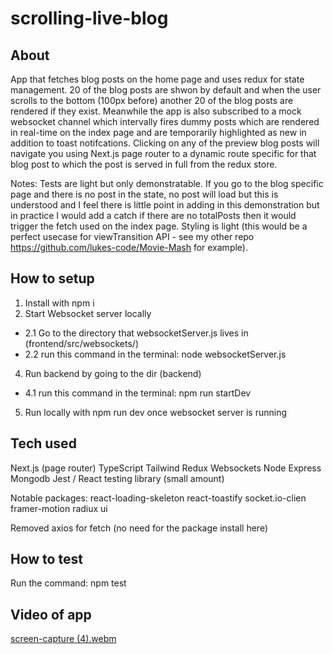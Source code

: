# scrolling-live-blog

## About

App that fetches blog posts on the home page and uses redux for state management. 20 of the blog posts are shwon by default and when the user scrolls to the bottom (100px before) another 20 of the blog posts are rendered if they exist. Meanwhile the app is also subscribed to a mock websocket channel which intervally fires dummy posts which are rendered in real-time on the index page and are temporarily highlighted as new in addition to toast notifcations. Clicking on any of the preview blog posts will navigate you using Next.js page router to a dynamic route specific for that blog post to which the post is served in full from the redux store.

Notes: Tests are light but only demonstratable. If you go to the blog specific page and there is no post in the state, no post will load but this is understood and I feel there is little point in adding in this demonstration but in practice I would add a catch if there are no totalPosts then it would trigger the fetch used on the index page. Styling is light (this would be a perfect usecase for viewTransition API - see my other repo https://github.com/lukes-code/Movie-Mash for example).

## How to setup

1. Install with npm i
2. Start Websocket server locally
- 2.1 Go to the directory that websocketServer.js lives in (frontend/src/websockets/)
- 2.2 run this command in the terminal:
   node websocketServer.js
4. Run backend by going to the dir (backend)
- 4.1 run this command in the terminal:
   npm run startDev
5. Run locally with npm run dev once websocket server is running

## Tech used

Next.js (page router)
TypeScript
Tailwind
Redux
Websockets
Node
Express
Mongodb
Jest / React testing library (small amount)

Notable packages:
react-loading-skeleton
react-toastify
socket.io-clien
framer-motion
radiux ui

Removed axios for fetch (no need for the package install here)

## How to test

Run the command:
npm test

## Video of app

[screen-capture (4).webm](https://github.com/user-attachments/assets/09f62226-cfea-44c4-b6bb-e600741f2f67)


